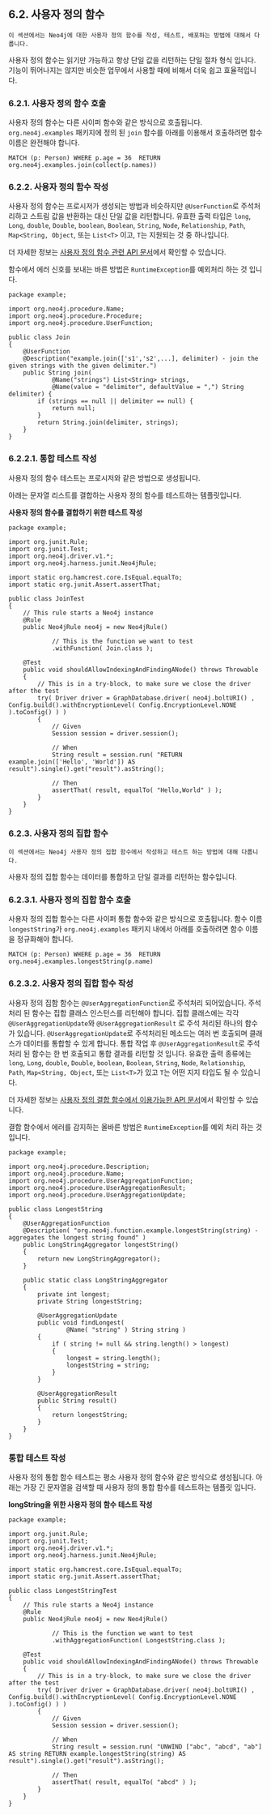 
## 6.2. 사용자 정의 함수

```
이 섹션에서는 Neo4j에 대한 사용자 정의 함수를 작성, 테스트, 배포하는 방법에 대해서 다룹니다.
```

사용자 정의 함수는 읽기만 가능하고 항상 단일 값을 리턴하는 단일 절차 형식 입니다. 기능이 뛰어나지는 않지만 비슷한 업무에서 사용할 때에 비해서 더욱 쉽고 효율적입니다. 
 
### 6.2.1. 사용자 정의 함수 호출

사용자 정의 함수는 다른 사이퍼 함수와 같은 방식으로 호출됩니다. ```org.neo4j.examples``` 패키지에 정의 된 ```join``` 함수를 아래를 이용해서 호출하려면 함수 이름은 완전해야 합니다. 

```
MATCH (p: Person) WHERE p.age = 36  RETURN org.neo4j.examples.join(collect(p.names))
```


### 6.2.2. 사용자 정의 함수 작성

사용자 정의 함수는 프로시저가 생성되는 방법과 비슷하지만 ```@UserFunction```로 주석처리하고 스트림 값을 반환하는 대신 단일 값을 리턴합니다. 유효한 출력 타입은 ```long```, ```Long```, ```double```, ```Double```, ```boolean```, ```Boolean```, ```String```, ```Node```, ```Relationship```, ```Path```, ```Map<String, Object```, 또는 ```List<T>``` 이고, ```T```는 지원되는 것 중 하나입니다.  

더 자세한 정보는 [사용자 정의 함수 관련 API 문서](https://neo4j.com/docs/java-reference/3.4/javadocs/org/neo4j/procedure/UserFunction.html)에서 확인할 수 있습니다. 

함수에서 에러 신호를 보내는 바른 방법은 ```RuntimeException```를 예외처리 하는 것 입니다. 
 
```
package example;

import org.neo4j.procedure.Name;
import org.neo4j.procedure.Procedure;
import org.neo4j.procedure.UserFunction;

public class Join
{
    @UserFunction
    @Description("example.join(['s1','s2',...], delimiter) - join the given strings with the given delimiter.")
    public String join(
            @Name("strings") List<String> strings,
            @Name(value = "delimiter", defaultValue = ",") String delimiter) {
        if (strings == null || delimiter == null) {
            return null;
        }
        return String.join(delimiter, strings);
    }
}
```

### 6.2.2.1. 통합 테스트 작성

사용자 정의 함수 테스트는 프로시저와 같은 방법으로 생성됩니다. 

아래는 문자열 리스트를 결합하는 사용자 정의 함수를 테스트하는 템플릿입니다. 

**사용자 정의 함수를 결합하기 위한 테스트 작성**

```
package example;

import org.junit.Rule;
import org.junit.Test;
import org.neo4j.driver.v1.*;
import org.neo4j.harness.junit.Neo4jRule;

import static org.hamcrest.core.IsEqual.equalTo;
import static org.junit.Assert.assertThat;

public class JoinTest
{
    // This rule starts a Neo4j instance
    @Rule
    public Neo4jRule neo4j = new Neo4jRule()

            // This is the function we want to test
            .withFunction( Join.class );

    @Test
    public void shouldAllowIndexingAndFindingANode() throws Throwable
    {
        // This is in a try-block, to make sure we close the driver after the test
        try( Driver driver = GraphDatabase.driver( neo4j.boltURI() , Config.build().withEncryptionLevel( Config.EncryptionLevel.NONE ).toConfig() ) )
        {
            // Given
            Session session = driver.session();

            // When
            String result = session.run( "RETURN example.join(['Hello', 'World']) AS result").single().get("result").asString();

            // Then
            assertThat( result, equalTo( "Hello,World" ) );
        }
    }
}

```

### 6.2.3. 사용자 정의 집합 함수
```
이 섹션에서는 Neo4j 사용자 정의 집합 함수에서 작성하고 테스트 하는 방법에 대해 다룹니다.
```

사용자 정의 집합 함수는 데이터를 통합하고 단일 결과를 리턴하는 함수입니다.  

### 6.2.3.1. 사용자 정의 집합 함수 호출

사용자 정의 집합 함수는 다른 사이퍼 통합 함수와 같은 방식으로 호출됩니다. 함수 이름 ```longestString```가 ```org.neo4j.examples``` 패키지 내에서 아래를 호출하려면 함수 이름을 정규화해야 합니다.  

```
MATCH (p: Person) WHERE p.age = 36  RETURN org.neo4j.examples.longestString(p.name)
```

### 6.2.3.2. 사용자 정의 집합 함수 작성 

사용자 정의 집함 함수는 ```@UserAggregationFunction```로 주석처리 되어있습니다. 주석처리 된 함수는 집합 클래스 인스턴스를 리턴해야 합니다. 집합 클래스에는 각각 ```@UserAggregationUpdate```와 ```@UserAggregationResult``` 로 주석 처리된 하나의 함수가 있습니다. ```@UserAggregationUpdate```로 주석처리된 메소드는 여러 번 호출되며 클래스가 데이터를 통합할 수 있게 합니다. 통합 작업 후 ```@UserAggregationResult```로 주석 처리 된 함수는 한 번 호출되고 통합 결과를 리턴할 것 입니다. 유효한 출력 종류에는 ```long```, ```Long```, ```double```, ```Double```, ```boolean```, ```Boolean```, ```String```, ```Node```, ```Relationship```, ```Path```, ```Map<String, Object```, 또는 ```List<T>```가 있고  ```T```는 어떤 지지 타입도 될 수 있습니다. 

더 자세한 정보는 [사용자 정의 결합 함수에서 이용가능한 API 문서](https://neo4j.com/docs/java-reference/3.4/javadocs/org/neo4j/procedure/UserAggregationFunction.html)에서 확인할 수 있습니다. 


결합 함수에서 에러를 감지하는 올바른 방법은 ```RuntimeException```를 예외 처리 하는 것 입니다. 

```
package example;

import org.neo4j.procedure.Description;
import org.neo4j.procedure.Name;
import org.neo4j.procedure.UserAggregationFunction;
import org.neo4j.procedure.UserAggregationResult;
import org.neo4j.procedure.UserAggregationUpdate;

public class LongestString
{
    @UserAggregationFunction
    @Description( "org.neo4j.function.example.longestString(string) - aggregates the longest string found" )
    public LongStringAggregator longestString()
    {
        return new LongStringAggregator();
    }

    public static class LongStringAggregator
    {
        private int longest;
        private String longestString;

        @UserAggregationUpdate
        public void findLongest(
                @Name( "string" ) String string )
        {
            if ( string != null && string.length() > longest)
            {
                longest = string.length();
                longestString = string;
            }
        }

        @UserAggregationResult
        public String result()
        {
            return longestString;
        }
    }
}

```

### 통합 테스트 작성

사용자 정의 통합 함수 테스트는 평소 사용자 정의 함수와 같은 방식으로 생성됩니다. 
아래는 가장 긴 문자열을 검색할 때 사용자 정의 통합 함수를 테스트하는 템플릿 입니다. 

**longString을 위한 사용자 정의 함수 테스트 작성**

```
package example;

import org.junit.Rule;
import org.junit.Test;
import org.neo4j.driver.v1.*;
import org.neo4j.harness.junit.Neo4jRule;

import static org.hamcrest.core.IsEqual.equalTo;
import static org.junit.Assert.assertThat;

public class LongestStringTest
{
    // This rule starts a Neo4j instance
    @Rule
    public Neo4jRule neo4j = new Neo4jRule()

            // This is the function we want to test
            .withAggregationFunction( LongestString.class );

    @Test
    public void shouldAllowIndexingAndFindingANode() throws Throwable
    {
        // This is in a try-block, to make sure we close the driver after the test
        try( Driver driver = GraphDatabase.driver( neo4j.boltURI() , Config.build().withEncryptionLevel( Config.EncryptionLevel.NONE ).toConfig() ) )
        {
            // Given
            Session session = driver.session();

            // When
            String result = session.run( "UNWIND ["abc", "abcd", "ab"] AS string RETURN example.longestString(string) AS result").single().get("result").asString();

            // Then
            assertThat( result, equalTo( "abcd" ) );
        }
    }
}
```